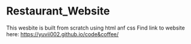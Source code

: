 # Restaurant_Website
This wesbite is built from scratch using html anf css
Find link to website here: https://yuvii002.github.io/code&coffee/
